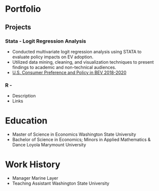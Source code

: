 # Portfolio

## Projects
### Stata - Logit Regression Analysis
- Conducted multivariate logit regression analysis using STATA to evaluate policy impacts on EV adoption.
- Utilized data mining, cleaning, and visualization techniques to present findings to academic and non-technical audiences.
- [U.S. Consumer Preference and Policy in BEV 2018-2020](https://github.com/nicolerouleau/Stata_US_BEV)

### R - 
- Description
- Links

# Education
- Master of Science in Economics
Washington State University
- Bachelor of Science in Economics; Minors in Applied Mathematics & Dance
Loyola Marymount University

# Work History
- Manager
Marine Layer
- Teaching Assistant
Washington State University
